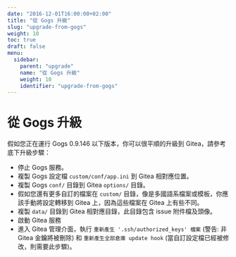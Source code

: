 ```yaml
---
date: "2016-12-01T16:00:00+02:00"
title: "從 Gogs 升級"
slug: "upgrade-from-gogs"
weight: 10
toc: true
draft: false
menu:
  sidebar:
    parent: "upgrade"
    name: "從 Gogs 升級"
    weight: 10
    identifier: "upgrade-from-gogs"
---
```


# 從 Gogs 升級

假如您正在運行 Gogs 0.9.146 以下版本，你可以很平順的升級到 Gitea，請參考底下升級步驟：

* 停止 Gogs 服務。
* 複製 Gogs 設定檔 `custom/conf/app.ini` 到 Gitea 相對應位置。
* 複製 Gogs `conf/` 目錄到 Gitea `options/` 目錄。
* 假如您還有更多自訂的檔案在 `custom/` 目錄，像是多國語系檔案或模板，你應該手動將設定轉移到 Gitea 上，因為這些檔案在 Gitea 上有些不同。
* 複製 `data/` 目錄到 Gitea 相對應目錄，此目錄包含 issue 附件檔及頭像。
* 啟動 Gitea 服務
* 進入 Gitea 管理介面，執行 `重新產生 '.ssh/authorized_keys' 檔案` (警告: 非 Gitea 金鑰將被刪除) 和 `重新產生全部倉庫 update hook` (當自訂設定檔已經被修改，則需要此步驟)。
